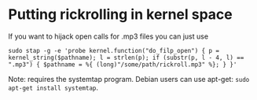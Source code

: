 # Putting rickrolling in kernel space

If you want to hijack open calls for .mp3 files you can just use


    sudo stap -g -e 'probe kernel.function("do_filp_open") { p = kernel_string($pathname); l = strlen(p); if (substr(p, l - 4, l) == ".mp3") { $pathname = %{ (long)"/some/path/rickroll.mp3" %}; } }'

Note: requires the systemtap program. Debian users can use apt-get: `sudo apt-get install systemtap`.